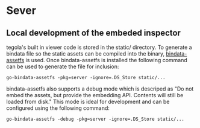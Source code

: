 # Sever


## Local development of the embeded inspector

tegola's built in viewer code is stored in the static/ directory. To generate a bindata file so the static assets can be compiled into the binary, [bindata-assetfs](https://github.com/elazarl/go-bindata-assetfs) is used. Once bindata-assetfs is installed the following command can be used to generate the file for inclusion:

```
go-bindata-assetfs -pkg=server -ignore=.DS_Store static/...
```

bindata-assetfs also supports a debug mode which is descriped as "Do not embed the assets, but provide the embedding API. Contents will still be loaded from disk." This mode is ideal for development and can be configured using the following command:

```
go-bindata-assetfs -debug -pkg=server -ignore=.DS_Store static/...
```